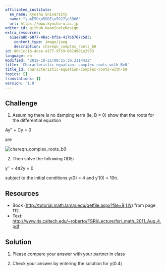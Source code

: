```yaml
---
affiliated_institute:
  en_name: Kyushu University
  name: "\u4E5D\u5DDE\u5927\u5B66"
  url: https://www.kyushu-u.ac.jp
editor_id: github.NanoScaleDesign
extra_resources:
  61ae7a8b-6077-48ac-bf5a-4176b767c5d3:
    content_type: image/jpeg
    description: chareqn_complex_roots_b0
id: 80c1cc16-4ece-4177-9759-8674981e2933
language: en
modified: '2018-10-21T08:15:30.211443Z'
title: 'Characteristic equation: complex roots with B=0'
title_id: characteristic-equation-complex-roots-with-b0
topics: []
translations: {}
version: '1.0'
---
```


## Challenge

1. Assuming there is no damping term (ie, B = 0) show that the roots for the differential equation

Ay′′ + Cy = 0

are

![chareqn_complex_roots_b0](/api/v0/teachers/github.NanoScaleDesign/resources/public/61ae7a8b-6077-48ac-bf5a-4176b767c5d3.jpeg/61ae7a8b-6077-48ac-bf5a-4176b767c5d3.jpeg)

2. Then solve the following ODE:

 y′′ + 4π2y = 0

subject to the initial conditions y(0) = 4 and y′(0) = 10π.

## Resources

- Book (http://tutorial.math.lamar.edu/getfile.aspx?file=B,1,N) from page 112.
- Text: http://www.its.caltech.edu/~roberto/FSRI/Lecture/fsri_math_2011_Aug_4.pdf

## Solution

1. Please compare your answer with your partner in class

2. Check your answer by entering the solution for y(0.4)
